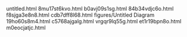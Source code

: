 untitled.html
8mu17st6kvo.html
b0avj09s1sg.html
84b34vdjc6o.html
f8sjga3e8n8.html
cdb7dff8l68.html
figures/Untitled Diagram
19ho60s8m4.html
c5768ajgalg.html
vrgqr9lq55g.html
et1r19bpn8o.html
m0eocjatjc.html